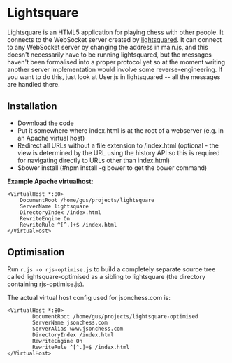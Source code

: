 Lightsquare
===========

Lightsquare is an HTML5 application for playing chess with other people.
It connects to the WebSocket server created by [lightsquared](http://github.com/jsonchess/lightsquared).
It can connect to any WebSocket server by changing the address in main.js,
and this doesn't necessarily have to be running lightsquared, but the messages
haven't been formalised into a proper protocol yet so at the moment writing
another server implementation would involve some reverse-engineering.  If you want
to do this, just look at User.js in lightsquared -- all the messages are handled
there.

Installation
------------

- Download the code
- Put it somewhere where index.html is at the root of a webserver (e.g. in
    an Apache virtual host)
- Redirect all URLs without a file extension to /index.html (optional -
    the view is determined by the URL using the history API so this is required
    for navigating directly to URLs other than index.html)
- $bower install (#npm install -g bower to get the bower command)

**Example Apache virtualhost:**

```
<VirtualHost *:80>
	DocumentRoot /home/gus/projects/lightsquare
	ServerName lightsquare
	DirectoryIndex /index.html
	RewriteEngine On
	RewriteRule ^[^.]+$ /index.html
</VirtualHost>
```

Optimisation
------------

Run `r.js -o rjs-optimise.js` to build a completely separate source tree called
lightsquare-optimised as a sibling to lightsquare (the directory containing rjs-optimise.js).

The actual virtual host config used for jsonchess.com is:

```
<VirtualHost *:80>
        DocumentRoot /home/gus/projects/lightsquare-optimised
        ServerName jsonchess.com
        ServerAlias www.jsonchess.com
        DirectoryIndex /index.html
        RewriteEngine On
        RewriteRule ^[^.]+$ /index.html
</VirtualHost>
```
